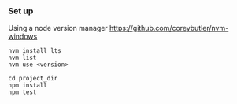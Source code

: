 
### Set up
Using a node version manager
https://github.com/coreybutler/nvm-windows

```
nvm install lts
nvm list
nvm use <version>

cd project_dir
npm install
npm test
```